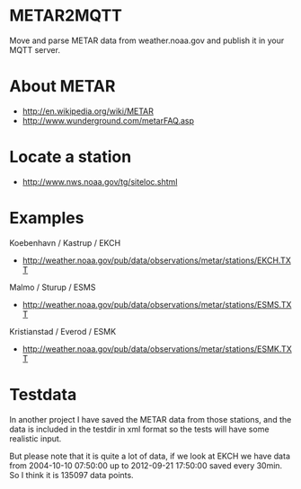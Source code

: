 METAR2MQTT
==========

Move and parse METAR data from weather.noaa.gov and publish it in your MQTT server.


About METAR 
===========

* http://en.wikipedia.org/wiki/METAR
* http://www.wunderground.com/metarFAQ.asp


Locate a station 
================

* http://www.nws.noaa.gov/tg/siteloc.shtml


Examples 
========

Koebenhavn / Kastrup / EKCH
* http://weather.noaa.gov/pub/data/observations/metar/stations/EKCH.TXT

Malmo / Sturup / ESMS
* http://weather.noaa.gov/pub/data/observations/metar/stations/ESMS.TXT

Kristianstad / Everod / ESMK 	  	
* http://weather.noaa.gov/pub/data/observations/metar/stations/ESMK.TXT


Testdata 
========

In another project I have saved the METAR data from those stations, 
and the data is included in the testdir in xml format so the tests will have some realistic input.

But please note that it is quite a lot of data, 
if we look at EKCH we have data from 
2004-10-10 07:50:00 up to 2012-09-21 17:50:00 saved every 30min.
So I think it is 135097 data points.

